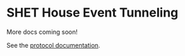 SHET House Event Tunneling
==========================

More docs coming soon!

See the [protocol documentation](/18sg/SHET/blob/master/doc/spec.md).
